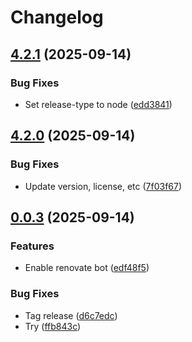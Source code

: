 # Changelog

## [4.2.1](https://github.com/dizco/laravel-unicons/compare/v4.2.0...v4.2.1) (2025-09-14)


### Bug Fixes

* Set release-type to node ([edd3841](https://github.com/dizco/laravel-unicons/commit/edd38417179823e5cc344b144598668c5e59480d))

## [4.2.0](https://github.com/dizco/laravel-unicons/compare/v0.0.3...v4.2.0) (2025-09-14)


### Bug Fixes

* Update version, license, etc ([7f03f67](https://github.com/dizco/laravel-unicons/commit/7f03f6737cacd58f1989e7a80228c9f528edc593))

## [0.0.3](https://github.com/dizco/laravel-unicons/compare/v0.0.2...v0.0.3) (2025-09-14)


### Features

* Enable renovate bot ([edf48f5](https://github.com/dizco/laravel-unicons/commit/edf48f516abaf8faeabe0579f42bc0dfb908ccb4))


### Bug Fixes

* Tag release ([d6c7edc](https://github.com/dizco/laravel-unicons/commit/d6c7edcf0c1ce243ffe6b3841ef8b64f24c20ac0))
* Try ([ffb843c](https://github.com/dizco/laravel-unicons/commit/ffb843c38c018072917208e977d4ee42e4ac7511))
